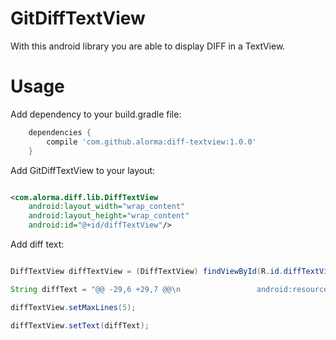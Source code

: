 # GitDiffTextView #

With this android library you are able to display DIFF in a TextView.

Usage 
========

Add dependency to your build.gradle file:

``` groovy
    dependencies {
        compile 'com.github.alorma:diff-textview:1.0.0'
    }
```

Add GitDiffTextView to your layout: 

``` xml

<com.alorma.diff.lib.DiffTextView
    android:layout_width="wrap_content"
    android:layout_height="wrap_content"
    android:id="@+id/diffTextView"/>

```

Add diff text:

``` java

DiffTextView diffTextView = (DiffTextView) findViewById(R.id.diffTextView);

String diffText = "@@ -29,6 +29,7 @@\n                 android:resource=\"@xml/searchable_repos\" />\n         </activity>\n         <activity android:name=\"com.alorma.github.ui.activity.ProfileActivity\" />\n+        <activity android:name=\"com.alorma.github.ui.activity.CommitDetailActivity\" />\n         <activity android:name=\"com.alorma.github.ui.activity.RepoDetailActivity\" />\n         <activity android:name=\"com.alorma.github.ui.dialog.NewIssueCommentDialog\" />\n-         <activity android:name=\"com.alorma.github.ui.activity.FileActivity\" />";

diffTextView.setMaxLines(5);

diffTextView.setText(diffText);

```
